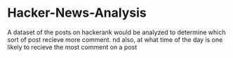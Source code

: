 # Hacker-News-Analysis
A dataset of the posts on hackerank would be analyzed to determine which sort of post recieve more comment. nd also, at what time of the day is one likely to recieve the most comment on a post
